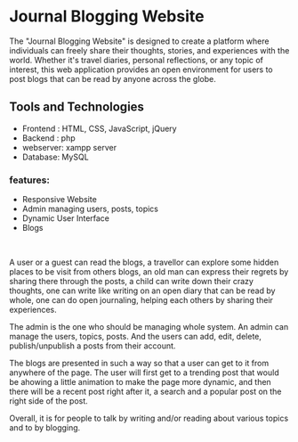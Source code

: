 # Journal Blogging Website
<!-- <img src="img/coverimage.jpeg"> -->
<p>  The "Journal Blogging Website" is designed to create a platform where individuals can freely share their thoughts, stories, and experiences with the world. Whether it's travel diaries, personal reflections, or any topic of interest, this web application provides an open environment for users to post blogs that can be read by anyone across the globe. </p>
<h2>Tools and Technologies</h2> 
<ul>
 <li>Frontend : HTML, CSS,  JavaScript, jQuery</li>
 <li>Backend  : php</li>
 <li>webserver: xampp server</li>
 <li>Database: MySQL </li>
</ul>

 <h3>features:</h3>
<ul>
 <li>Responsive Website</li>
 <li>Admin managing users, posts, topics</li>
 <li>Dynamic User Interface </li>
 <li>Blogs </li>
</ul>

     
   <br>
<p>  A user or a guest can read the blogs, a travellor can explore some hidden places to be visit from others blogs, an old man can express their regrets by sharing there through the posts, a child can write down their crazy thoughts, one can write like writing on an open diary that can be read by whole, one can do open journaling, helping each others by sharing their experiences. </p> 
<p>   The admin is the one who should be managing whole system. An admin can manage the users, topics, posts. And the users can add, edit, delete, publish/unpublish a posts from their account. </p> 
 <p>   The blogs are presented in such a way so that a user can get to it from anywhere of the page. The user will first get to a trending post that would be ahowing a little animation to make the page more dynamic, and then there will be a recent post right after it, a search and a popular post on the right side of the post. </p>
  <p>  Overall, it is for people to talk by writing and/or reading about various topics and to by blogging.
    </p>
